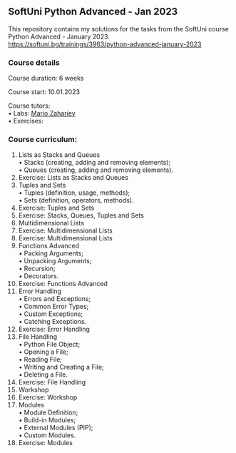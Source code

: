## SoftUni Python Advanced - Jan 2023

This repository contains my solutions for the tasks from the SoftUni course Python Advanced - January 2023.<br>
https://softuni.bg/trainings/3963/python-advanced-january-2023

### Course details
Course duration: 6 weeks<br>

Course start: 10.01.2023<br>

Course tutors:<br>
  • Labs: [Mario Zahariev](https://github.com/zahariev-webbersof)<br>
  • Exercises: 

### Course curriculum:
1. Lists as Stacks and Queues<br>
  • Stacks (creating, adding and removing elements);<br>
  • Queues (creating, adding and removing elements).<br>
2. Exercise: Lists as Stacks and Queues<br>
3. Tuples and Sets<br>
  • Tuples (definition, usage, methods);<br>
  • Sets (definition, operators, methods).<br>
4. Exercise: Tuples and Sets<br>
5. Exercise: Stacks, Queues, Tuples and Sets<br>
6. Multidimensional Lists<br>
7. Exercise: Multidimensional Lists<br>
8. Exercise: Multidimensional Lists<br>
9. Functions Advanced<br>
  • Packing Arguments;<br>
  • Unpacking Arguments;<br>
  • Recursion;<br>
  • Decorators.<br>
10. Exercise: Functions Advanced<br>
11. Error Handling<br>
  • Errors and Exceptions;<br>
  • Common Error Types;<br>
  • Custom Exceptions;<br>
  • Catching Exceptions.<br>
12. Exercise: Error Handling<br>
13. File Handling<br>
  • Python File Object;<br>
  • Opening a File;<br>
  • Reading File;<br>
  • Writing and Creating a File;<br>
  • Deleting a File.<br>
14. Exercise: File Handling<br>
15. Workshop<br>
16. Exercise: Workshop<br>
17. Modules<br>
  • Module Definition;<br>
  • Build-in Modules;<br>
  • External Modules (PIP);<br>
  • Custom Modules.<br>
18. Exercise: Modules<br>
